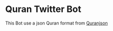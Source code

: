 # Quran Twitter Bot
 This Bot use a json Quran format from <a href="https://github.com/semarketir/quranjson">Quranjson</a>
